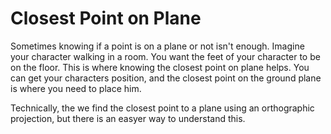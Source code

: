 # Closest Point on Plane

Sometimes knowing if a point is on a plane or not isn't enough. Imagine your character walking in a room. You want the feet of your character to be on the floor. This is where knowing the closest point on plane helps. You can get your characters position, and the closest point on the ground plane is where you need to place him.

Technically, the we find the closest point to a plane using an orthographic projection, but there is an easyer way to understand this.